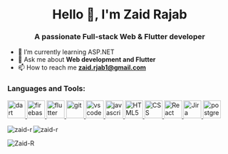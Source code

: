 <h1 align="center">Hello 👋, I'm Zaid Rajab</h1>
<h3 align="center">A passionate Full-stack Web & Flutter developer</h3>

- 🌱 I’m currently learning ASP.NET
- 💬 Ask me about **Web development and Flutter**
- 📫 How to reach me **zaid.rjab1@gmail.com**

### Languages and Tools: 

<p align="left">
  <a href="https://dart.dev" target="_blank" rel="noreferrer">
    <img src="https://www.vectorlogo.zone/logos/dartlang/dartlang-icon.svg" alt="dart" width="40" height="40" />
  </a>
  <a href="https://firebase.google.com/" target="_blank" rel="noreferrer">
    <img src="https://www.vectorlogo.zone/logos/firebase/firebase-icon.svg" alt="firebase" width="40" height="40" />
  </a>
  <a href="https://flutter.dev" target="_blank" rel="noreferrer">
    <img src="https://www.vectorlogo.zone/logos/flutterio/flutterio-icon.svg" alt="flutter" width="40" height="40" />
  </a>
  <a href="https://git-scm.com/" target="_blank" rel="noreferrer">
    <img src="https://www.vectorlogo.zone/logos/git-scm/git-scm-icon.svg" alt="git" width="40" height="40" />
  </a>
  <a href="https://code.visualstudio.com/" target="_blank" rel="noreferrer">
    <img src="https://www.vectorlogo.zone/logos/visualstudio_code/visualstudio_code-icon.svg" alt="vscode" width="40" height="40" />
  </a>
  <a href="https://www.javascript.com/" target="_blank" rel="noreferrer">
    <img src="https://cdn.worldvectorlogo.com/logos/logo-javascript.svg" alt="javascript" width="40" height="40" />
  </a>
  <a href="https://html.spec.whatwg.org/" target="_blank" rel="noreferrer">
    <img src="https://cdn.worldvectorlogo.com/logos/html-1.svg" alt="HTML5" width="40" height="40" />
  </a>
  <a href="https://www.w3.org/Style/CSS/Overview.en.html" target="_blank" rel="noreferrer">
    <img src="https://cdn.worldvectorlogo.com/logos/css-3.svg" alt="CSS" width="40" height="40" />
  </a>
  <a href="https://reactjs.org/" target="_blank" rel="noreferrer">
    <img src="https://cdn.worldvectorlogo.com/logos/react-2.svg" alt="React" width="40" height="40" />
  </a>
  <a href="https://www.atlassian.com/software/jira" target="_blank" rel="noreferrer">
    <img src="https://cdn.worldvectorlogo.com/logos/jira-1.svg" alt="Jira" width="40" height="40" />
  </a>
<a href="https://www.postgresql.org/" target="_blank" rel="noreferrer">
    <img src="https://cdn.worldvectorlogo.com/logos/postgresql.svg" alt="postgreSQL" width="40" height="40" />
  </a>
</p>
<p>
  <img align="left" src="https://github-readme-stats.vercel.app/api/top-langs?username=zaid-r&show_icons=true&locale=en&layout=compact" alt="zaid-r" />
</p>

<p>
  <img align="center" src="https://github-readme-stats.vercel.app/api?username=zaid-r&show_icons=true&locale=en" alt="zaid-r" />
</p>

<p>
  <img align="center" src="https://github-readme-streak-stats.herokuapp.com/?user=zaid-r&" alt="Zaid-R" />
</p>

